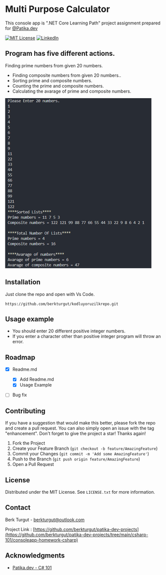 # Multi Purpose Calculator

This console app is ".NET Core Learning Path" project assignment prepared for [@Patika.dev](https://patika.dev)  


[![MIT License][license-shield]][license-url]
[![LinkedIn][linkedin-shield]][linkedin-url]

Program has five different actions.
- 
  Finding prime numbers from given 20 numbers.

- Finding composite numbers from given 20 numbers..
- Sorting prime and composite numbers.
- Counting the prime and composite numbers.
- Calculating the avarage of prime and composite numbers.

![](img/header.png)

## Installation

Just clone the repo and open with Vs Code.

```git clone
https://github.com/berkturgut/kodluyoruzilkrepo.git 
```

## Usage example

* You should enter 20 different positive integer numbers.
* If you enter a character other than positive integer program will throw an error.

## Roadmap

- [x] Readme.md
    - [x] Add Readme.md
    - [x] Usage Example
- [ ] Bug fix 


<!-- CONTRIBUTING -->
## Contributing

If you have a suggestion that would make this better, please fork the repo and create a pull request. You can also simply open an issue with the tag "enhancement".
Don't forget to give the project a star! Thanks again!

1. Fork the Project
2. Create your Feature Branch (`git checkout -b feature/AmazingFeature`)
3. Commit your Changes        (`git commit -m 'Add some AmazingFeature'`)
4. Push to the Branch         (`git push origin feature/AmazingFeature`)
5. Open a Pull Request


<!-- LICENSE -->
## License

Distributed under the MIT License. See `LICENSE.txt` for more information.

<!-- CONTACT -->
## Contact

Berk Turgut - berkturgut@outlook.com

Project Link : [https://github.com/berkturgut/patika-dev-projects](https://github.com/berkturgut/patika-dev-projects/tree/main/csharp-101/consoleapp-homework-csharp)

## Acknowledgments

* [Patika.dev - C# 101 ](https://app.patika.dev/courses/csharp-101)


<!-- Markdown link & img dfn's -->
[license-shield]: https://img.shields.io/github/license/othneildrew/Best-README-Template.svg?style=for-the-badge
[license-url]: https://github.com/berkturgut/patika-dev-projects/blob/main/csharp-101/consoleapp-homework-csharp/LICENSE.txt
[linkedin-shield]: https://img.shields.io/badge/-LinkedIn-black.svg?style=for-the-badge&amp;amp;amp;logo=linkedin&amp;amp;amp;colorB=555
[linkedin-url]: https://linkedin.com/in/berk-turgut
[wiki]: https://github.com/yourname/yourproject/wiki
